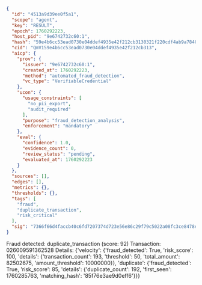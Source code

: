 ```json
{
  "id": "4513a9d39ee0f5a1",
  "scope": "agent",
  "key": "RESULT",
  "epoch": 1760292223,
  "host_pid": "9e6742732c60:1",
  "hash": "59e4b6cc53ead0730e04ddef4935e42f212cb3130321f220cdf4ab9a7840a819",
  "cid": "QmV159e4b6cc53ead0730e04ddef4935e42f212cb313",
  "aicp": {
    "prov": {
      "issuer": "9e6742732c60:1",
      "created_at": 1760292223,
      "method": "automated_fraud_detection",
      "vc_type": "VerifiableCredential"
    },
    "ucon": {
      "usage_constraints": [
        "no_pii_export",
        "audit_required"
      ],
      "purpose": "fraud_detection_analysis",
      "enforcement": "mandatory"
    },
    "eval": {
      "confidence": 1.0,
      "evidence_count": 0,
      "review_status": "pending",
      "evaluated_at": 1760292223
    }
  },
  "sources": [],
  "edges": [],
  "metrics": {},
  "thresholds": {},
  "tags": [
    "fraud",
    "duplicate_transaction",
    "risk_critical"
  ],
  "sig": "7366f66d4faccb40c6fd7207374d723e56e86c29f79c5022a08fc3ce8478ebb2"
}
```

Fraud detected: duplicate_transaction (score: 92)
Transaction: 026009591362528
Details: {'velocity': {'fraud_detected': True, 'risk_score': 100, 'details': {'transaction_count': 193, 'threshold': 50, 'total_amount': 82502675, 'amount_threshold': 10000000}}, 'duplicate': {'fraud_detected': True, 'risk_score': 85, 'details': {'duplicate_count': 192, 'first_seen': 1760285763, 'matching_hash': '85f76e3ae9d0eff6'}}}